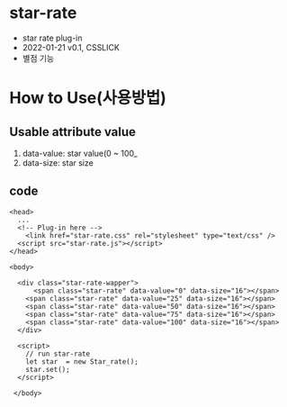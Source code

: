 # star-rate
- star rate plug-in
- 2022-01-21 v0.1, CSSLICK
- 별점 기능

# How to Use(사용방법)

## Usable attribute value
1. data-value: star value(0 ~ 100_
2. data-size: star size

## code
```
<head>
  ...
  <!-- Plug-in here -->
	<link href="star-rate.css" rel="stylesheet" type="text/css" />
  <script src="star-rate.js"></script>
</head>

<body>

  <div class="star-rate-wapper">
	  <span class="star-rate" data-value="0" data-size="16"></span>
    <span class="star-rate" data-value="25" data-size="16"></span>
    <span class="star-rate" data-value="50" data-size="16"></span>
    <span class="star-rate" data-value="75" data-size="16"></span>
    <span class="star-rate" data-value="100" data-size="16"></span>
  </div>
  
  <script>
    // run star-rate
    let star  = new Star_rate();
    star.set();
  </script>
  
 </body>
```


